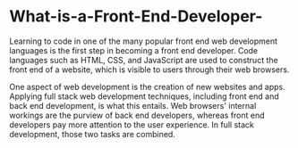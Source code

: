 # What-is-a-Front-End-Developer-

Learning to code in one of the many popular front end web development languages is the first 
step in becoming a front end developer. Code languages such as HTML, CSS, and JavaScript are used to
construct the front end of a website, which is visible to users through their web browsers. 

One aspect of web development is the creation of new websites and apps. Applying full stack web development techniques, 
including front end and back end development, is what this entails. Web browsers' internal workings are the purview 
of back end developers, whereas front end developers pay more attention to the user experience. In full stack development, those two tasks are combined.





